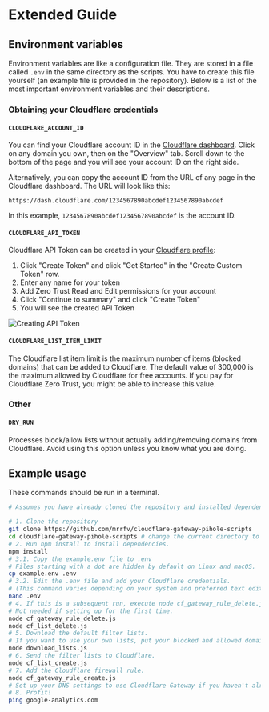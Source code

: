 # Extended Guide

## Environment variables

Environment variables are like a configuration file. They are stored in a file called `.env` in the same directory as the scripts. You have to create this file yourself (an example file is provided in the repository). Below is a list of the most important environment variables and their descriptions.

### Obtaining your Cloudflare credentials

#### `CLOUDFLARE_ACCOUNT_ID`

You can find your Cloudflare account ID in the [Cloudflare dashboard](https://dash.cloudflare.com/). Click on any domain you own, then on the "Overview" tab. Scroll down to the bottom of the page and you will see your account ID on the right side.

Alternatively, you can copy the account ID from the URL of any page in the Cloudflare dashboard. The URL will look like this:

```text
https://dash.cloudflare.com/1234567890abcdef1234567890abcdef
```

In this example, `1234567890abcdef1234567890abcdef` is the account ID.

#### `CLOUDFLARE_API_TOKEN`

Cloudflare API Token can be created in your [Cloudflare profile](https://dash.cloudflare.com/profile/api-tokens):

1. Click "Create Token" and click "Get Started" in the "Create Custom Token" row.
2. Enter any name for your token
3. Add Zero Trust Read and Edit permissions for your account
4. Click "Continue to summary" and click "Create Token"
5. You will see the created API Token

![Creating API Token](.github/images/create_api_token.png)

#### `CLOUDFLARE_LIST_ITEM_LIMIT`

The Cloudflare list item limit is the maximum number of items (blocked domains) that can be added to Cloudflare. The default value of 300,000 is the maximum allowed by Cloudflare for free accounts. If you pay for Cloudflare Zero Trust, you might be able to increase this value.

### Other

#### `DRY_RUN`

Processes block/allow lists without actually adding/removing domains from Cloudflare. Avoid using this option unless you know what you are doing.

## Example usage

These commands should be run in a terminal.

```bash
# Assumes you have already cloned the repository and installed dependencies such as git and node.js.

# 1. Clone the repository
git clone https://github.com/mrrfv/cloudflare-gateway-pihole-scripts
cd cloudflare-gateway-pihole-scripts # change the current directory to the cloned repository
# 2. Run npm install to install dependencies.
npm install
# 3.1. Copy the example.env file to .env
# Files starting with a dot are hidden by default on Linux and macOS.
cp example.env .env
# 3.2. Edit the .env file and add your Cloudflare credentials.
# (This command varies depending on your system and preferred text editor.)
nano .env
# 4. If this is a subsequent run, execute node cf_gateway_rule_delete.js and node cf_list_delete.js (in order) to delete old data.
# Not needed if setting up for the first time.
node cf_gateway_rule_delete.js
node cf_list_delete.js
# 5. Download the default filter lists.
# If you want to use your own lists, put your blocked and allowed domains in files called "blocklist.txt" and "allowlist.txt" respectively.
node download_lists.js
# 6. Send the filter lists to Cloudflare.
node cf_list_create.js
# 7. Add the Cloudflare firewall rule.
node cf_gateway_rule_create.js
# Set up your DNS settings to use Cloudflare Gateway if you haven't already.
# 8. Profit!
ping google-analytics.com
```
